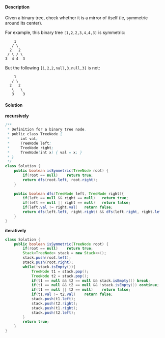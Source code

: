 #### Description

Given a binary tree, check whether it is a mirror of itself (ie, symmetric around its center).

For example, this binary tree `[1,2,2,3,4,4,3]` is symmetric:

```
    1
   / \
  2   2
 / \ / \
3  4 4  3
```

 

But the following `[1,2,2,null,3,null,3]` is not:

```
    1
   / \
  2   2
   \   \
   3    3
```

#### Solution

**recursively**

```java
/**
 * Definition for a binary tree node.
 * public class TreeNode {
 *     int val;
 *     TreeNode left;
 *     TreeNode right;
 *     TreeNode(int x) { val = x; }
 * }
 */
class Solution {
    public boolean isSymmetric(TreeNode root) {
        if(root == null)    return true;
        return dfs(root.left, root.right);
    }
    
    public boolean dfs(TreeNode left, TreeNode right){
        if(left == null && right == null)   return true;
        if(left == null || right == null)   return false;
        if(left.val != right.val)   return false;
        return dfs(left.left, right.right) && dfs(left.right, right.left);
    }
}
```

**iteratively**

```java
class Solution {
    public boolean isSymmetric(TreeNode root) {
        if(root == null)    return true;
        Stack<TreeNode> stack = new Stack<>();
        stack.push(root.left);
        stack.push(root.right);
        while(!stack.isEmpty()){
            TreeNode t1 = stack.pop();
            TreeNode t2 = stack.pop();
            if(t1 == null && t2 == null && stack.isEmpty()) break;
            if(t1 == null && t2 == null && !stack.isEmpty()) continue;
            if(t1 == null || t2 == null)    return false;
            if(t1.val != t2.val)    return false;
            stack.push(t1.left);
            stack.push(t2.right);
            stack.push(t1.right);
            stack.push(t2.left);
        }
        return true;
    }
}
```

